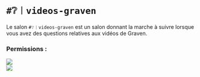 # `#❔︱videos-graven`
Le salon `#❔︱videos-graven` est un salon donnant la marche à suivre lorsque 
vous avez des questions relatives aux vidéos de Graven.

### Permissions :
![](https://img.shields.io/badge/Lecture-OUI-green?style=for-the-badge) <br/>
![](https://img.shields.io/badge/Ecriture-OUI-green?style=for-the-badge)

